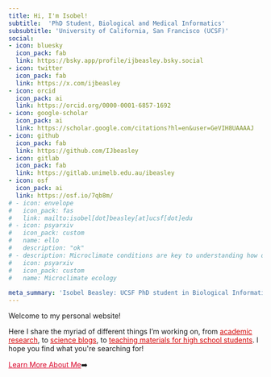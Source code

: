 ```yaml
---
title: Hi, I'm Isobel!
subtitle:  'PhD Student, Biological and Medical Informatics'
subsubtitle: 'University of California, San Francisco (UCSF)'
social:
- icon: bluesky
  icon_pack: fab
  link: https://bsky.app/profile/ijbeasley.bsky.social
- icon: twitter
  icon_pack: fab
  link: https://x.com/ijbeasley
- icon: orcid
  icon_pack: ai
  link: https://orcid.org/0000-0001-6857-1692 
- icon: google-scholar
  icon_pack: ai
  link: https://scholar.google.com/citations?hl=en&user=GeVIH8UAAAAJ
- icon: github
  icon_pack: fab
  link: https://github.com/IJbeasley
- icon: gitlab
  icon_pack: fab
  link: https://gitlab.unimelb.edu.au/ibeasley
- icon: osf
  icon_pack: ai
  link: https://osf.io/7qb8m/
# - icon: envelope
#   icon_pack: fas
#   link: mailto:isobel[dot]beasley[at]ucsf[dot]edu
# - icon: psyarxiv
#   icon_pack: custom
#   name: ello
#   description: "ok"
# - description: Microclimate conditions are key to understanding how organisms respond to warming, yet they are frequently neglected in ecological research. We aim to unravel the drivers and impact of microclimate conditions on species range dynamics
#   icon: psyarxiv
#   icon_pack: custom
#   name: Microclimate ecology
  
meta_summary: 'Isobel Beasley: UCSF PhD student in Biological Informatics. Explore research, science blogs, and teaching resources on genetics, health equity, and data science.'
---
```


Welcome to my personal website!  

Here I share the myriad of different things I’m working on, from <a href='/research/' style="color:#D30404">academic research</a>, to <a href = "/writing/" style="color:#D30404">science blogs</a>, to <a href = "/vce-biology/" style="color:#D30404">teaching materials for high school students</a>. I hope you find what you're searching for!

<a href = "../#about" style="color:#D90429"> Learn More About Me</a>:arrow_right:

<p> </p>



<p>&nbsp;</p> 
<p>&nbsp;</p> 



